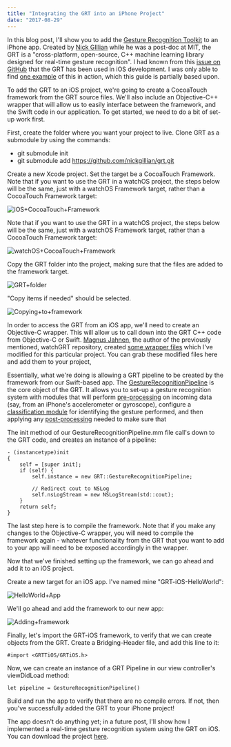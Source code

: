 ```yaml
---
title: "Integrating the GRT into an iPhone Project"
date: "2017-08-29"
---
```


In this blog post, I'll show you to add the [Gesture Recognition Toolkit](https://github.com/nickgillian/grt) to an iPhone app. Created by [Nick GIllian](http://www.nickgillian.com/) while he was a post-doc at MIT, the GRT is a "cross-platform, open-source, C++ machine learning library designed for real-time gesture recognition".  I had known from this [issue on GitHub](https://github.com/nickgillian/grt/issues/24) that the GRT has been used in iOS development. I was only able to find [one example](https://github.com/magnusja/WatchGRT) of this in action, which this guide is partially based upon.

To add the GRT to an iOS project, we're going to create a CocoaTouch framework from the GRT source files. We'll also include an Objective-C++ wrapper that will allow us to easily interface between the framework, and the Swift code in our application. To get started, we need to do a bit of set-up work first.

First, create the folder where you want your project to live. Clone GRT as a submodule by using the commands:

- git submodule init
- git submodule add https://github.com/nickgillian/grt.git

Create a new Xcode project. Set the target be a CocoaTouch Framework. Note that if you want to use the GRT in a watchOS project, the steps below will be the same, just with a watchOS Framework target, rather than a CocoaTouch Framework target:

![iOS+CocoaTouch+Framework](/blog_assets/2017/iOS+CocoaTouch+Framework.jpg)

Note that if you want to use the GRT in a watchOS project, the steps below will be the same, just with a watchOS Framework target, rather than a CocoaTouch Framework target:

![watchOS+CocoaTouch+Framework](/blog_assets/2017/watchOS+CocoaTouch+Framework.jpg)



Copy the GRT folder into the project, making sure that the files are added to the framework target.



![GRT+folder](/blog_assets/2017/GRT+folder.jpg)

"Copy items if needed" should be selected.

![Copying+to+framework](/blog_assets/2017/Copying+to+framework.jpg)

In order to access the GRT from an iOS app, we'll need to create an Objective-C wrapper. This will allow us to call down into the GRT C++ code from Objective-C or Swift. [Magnus Jahnen](https://github.com/magnusja), the author of the previously mentioned, watchGRT repository, created [some wrapper files](https://github.com/magnusja/grt/tree/501160c5883aa030235edaaeab43525866134c6d/iOS/ObjCWrapper) which I've modified for this particular project. You can grab these modified files here and add them to your project,

Essentially, what we're doing is allowing a GRT pipeline to be created by the framework from our Swift-based app. The [GestureRecognitionPipeline](https://github.com/nickgillian/grt/blob/master/GRT/CoreModules/GestureRecognitionPipeline.h) is the core object of the GRT. It allows you to set-up a gesture recognition system with modules that will perform [pre-processing](https://github.com/nickgillian/grt/tree/master/GRT/PreProcessingModules) on incoming data (say, from an iPhone's accelerometer or gyroscope), configure a [classification module](https://github.com/nickgillian/grt/tree/master/GRT/ClassificationModules) for identifying the gesture performed, and then applying any [post-processing](https://github.com/nickgillian/grt/tree/master/GRT/PostProcessingModules) needed to make sure that

The init method of our GestureRecognitionPipeline.mm file call's down to the GRT code, and creates an instance of a pipeline:

```
- (instancetype)init
{
    self = [super init];
    if (self) {
        self.instance = new GRT::GestureRecognitionPipeline;

        // Redirect cout to NSLog
        self.nsLogStream = new NSLogStream(std::cout);
    }
    return self;
}
```



The last step here is to compile the framework. Note that if you make any changes to the Objective-C wrapper, you will need to compile the framework again - whatever functionality from the GRT that you want to add to your app will need to be exposed accordingly in the wrapper.

Now that we've finished setting up the framework, we can go ahead and add it to an iOS project.

Create a new target for an iOS app. I've named mine "GRT-iOS-HelloWorld":

![HelloWorld+App](/blog_assets/2017/HelloWorld+App.jpg)

We'll go ahead and add the framework to our new app:

![Adding+framework](/blog_assets/2017/Adding+framework.jpg)

Finally, let's import the GRT-iOS framework, to verify that we can create objects from the GRT. Create a Bridging-Header file, and add this line to it:



```
#import <GRTTiOS/GRTiOS.h>
```



Now, we can create an instance of a GRT Pipeline in our view controller's viewDidLoad method:



```
let pipeline = GestureRecognitionPipeline()
```



Build and run the app to verify that there are no compile errors. If not, then you've successfully added the GRT to your iPhone project!

The app doesn't do anything yet; in a future post, I'll show how I implemented a real-time gesture recognition system using the GRT on iOS. You can download the project [here](https://github.com/narner/GRT-iOS-HelloWorld).
